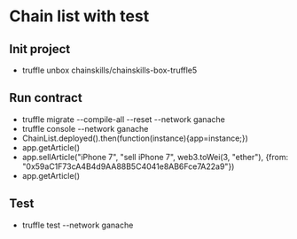 # Chain list with test

## Init project
- truffle unbox chainskills/chainskills-box-truffle5

## Run contract
- truffle migrate --compile-all --reset --network ganache
- truffle console --network ganache
- ChainList.deployed().then(function(instance){app=instance;})
- app.getArticle()
- app.sellArticle("iPhone 7", "sell iPhone 7", web3.toWei(3, "ether"), {from: "0x59aC1F73cA4B4d9AA88B5C4041e8AB6Fce7A22a9"})
- app.getArticle()

## Test
- truffle test --network ganache

